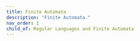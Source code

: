 ```yaml
---
title: Finite Automata
description: "Finite Automata."
nav_order: 1
child_of: Regular Languages and Finite Automata
---
```

